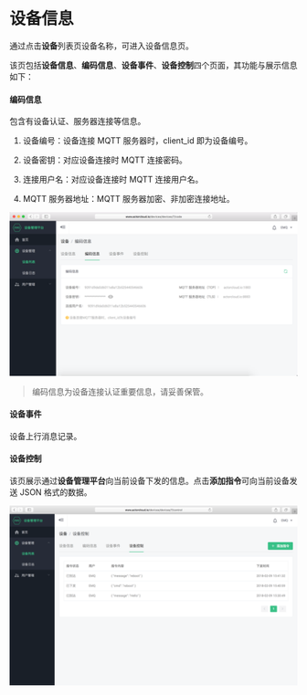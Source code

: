 # 设备信息

通过点击**设备**列表页设备名称，可进入设备信息页。

该页包括**设备信息**、**编码信息**、**设备事件**、**设备控制**四个页面，其功能与展示信息如下：

#### 编码信息

包含有设备认证、服务器连接等信息。

1. 设备编号：设备连接 MQTT 服务器时，client\_id 即为设备编号。

2. 设备密钥：对应设备连接时 MQTT 连接密码。

3. 连接用户名：对应设备连接时 MQTT 连接用户名。

4. MQTT 服务器地址：MQTT 服务器加密、非加密连接地址。

![](/assets/device_decode.png)

> 编码信息为设备连接认证重要信息，请妥善保管。



#### 设备事件

设备上行消息记录。



#### 设备控制

该页展示通过**设备管理平台**向当前设备下发的信息。点击**添加指令**可向当前设备发送 JSON 格式的数据。

![](/assets/device_controller.png)

